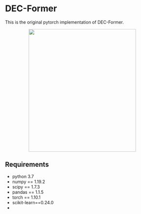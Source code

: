 # DEC-Former

This is the original pytorch implementation of DEC-Former.

<p align="center">
  <img width="350" height="400" src=fig/model.png>
</p>


## Requirements
- python 3.7
- numpy == 1.19.2
- scipy == 1.7.3
- pandas == 1.1.5
- torch == 1.10.1
- scikit-learn==0.24.0
- 
